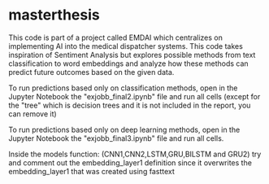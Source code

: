 # masterthesis

This code is part of a project called EMDAI which centralizes on implementing AI into the medical dispatcher systems.
This code takes inspiration of Sentiment Analysis but explores possible methods from text classification to word embeddings
and analyze how these methods can predict future outcomes based on the given data.


To run predictions based only on classification methods, open in the Jupyter Notebook the "exjobb_final2.ipynb" file and run all cells (except for the "tree" which is decision trees and it is not included in the report, you can remove it)

To run predictions based only on deep learning methods, open in the Jupyter Notebook the "exjobb_final3.ipynb" file and run all cells.

Inside the models function: (CNN1,CNN2,LSTM,GRU,BILSTM and GRU2) try and comment out the embedding_layer1 definition since it overwrites the embedding_layer1 that was created using fasttext
